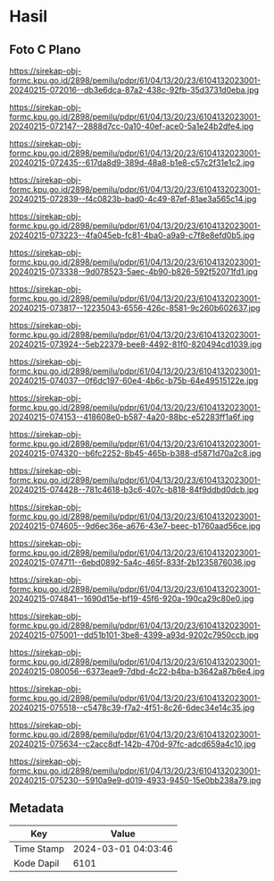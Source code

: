# Hasil

## Foto C Plano

https://sirekap-obj-formc.kpu.go.id/2898/pemilu/pdpr/61/04/13/20/23/6104132023001-20240215-072016--db3e6dca-87a2-438c-92fb-35d3731d0eba.jpg

https://sirekap-obj-formc.kpu.go.id/2898/pemilu/pdpr/61/04/13/20/23/6104132023001-20240215-072147--2888d7cc-0a10-40ef-ace0-5a1e24b2dfe4.jpg

https://sirekap-obj-formc.kpu.go.id/2898/pemilu/pdpr/61/04/13/20/23/6104132023001-20240215-072435--617da8d9-389d-48a8-b1e8-c57c2f31e1c2.jpg

https://sirekap-obj-formc.kpu.go.id/2898/pemilu/pdpr/61/04/13/20/23/6104132023001-20240215-072839--f4c0823b-bad0-4c49-87ef-81ae3a565c14.jpg

https://sirekap-obj-formc.kpu.go.id/2898/pemilu/pdpr/61/04/13/20/23/6104132023001-20240215-073223--4fa045eb-fc81-4ba0-a9a9-c7f8e8efd0b5.jpg

https://sirekap-obj-formc.kpu.go.id/2898/pemilu/pdpr/61/04/13/20/23/6104132023001-20240215-073338--9d078523-5aec-4b90-b826-592f52071fd1.jpg

https://sirekap-obj-formc.kpu.go.id/2898/pemilu/pdpr/61/04/13/20/23/6104132023001-20240215-073817--12235043-6556-426c-8581-9c260b602637.jpg

https://sirekap-obj-formc.kpu.go.id/2898/pemilu/pdpr/61/04/13/20/23/6104132023001-20240215-073924--5eb22379-bee8-4492-81f0-820494cd1039.jpg

https://sirekap-obj-formc.kpu.go.id/2898/pemilu/pdpr/61/04/13/20/23/6104132023001-20240215-074037--0f6dc197-60e4-4b6c-b75b-64e49515122e.jpg

https://sirekap-obj-formc.kpu.go.id/2898/pemilu/pdpr/61/04/13/20/23/6104132023001-20240215-074153--418608e0-b587-4a20-88bc-e52283ff1a6f.jpg

https://sirekap-obj-formc.kpu.go.id/2898/pemilu/pdpr/61/04/13/20/23/6104132023001-20240215-074320--b6fc2252-8b45-465b-b388-d5871d70a2c8.jpg

https://sirekap-obj-formc.kpu.go.id/2898/pemilu/pdpr/61/04/13/20/23/6104132023001-20240215-074428--781c4618-b3c6-407c-b818-84f9ddbd0dcb.jpg

https://sirekap-obj-formc.kpu.go.id/2898/pemilu/pdpr/61/04/13/20/23/6104132023001-20240215-074605--9d6ec36e-a676-43e7-beec-b1760aad56ce.jpg

https://sirekap-obj-formc.kpu.go.id/2898/pemilu/pdpr/61/04/13/20/23/6104132023001-20240215-074711--6ebd0892-5a4c-465f-833f-2b1235876036.jpg

https://sirekap-obj-formc.kpu.go.id/2898/pemilu/pdpr/61/04/13/20/23/6104132023001-20240215-074841--1690d15e-bf19-45f6-920a-190ca29c80e0.jpg

https://sirekap-obj-formc.kpu.go.id/2898/pemilu/pdpr/61/04/13/20/23/6104132023001-20240215-075001--dd51b101-3be8-4399-a93d-9202c7950ccb.jpg

https://sirekap-obj-formc.kpu.go.id/2898/pemilu/pdpr/61/04/13/20/23/6104132023001-20240215-080056--6373eae9-7dbd-4c22-b4ba-b3642a87b6e4.jpg

https://sirekap-obj-formc.kpu.go.id/2898/pemilu/pdpr/61/04/13/20/23/6104132023001-20240215-075518--c5478c39-f7a2-4f51-8c26-6dec34e14c35.jpg

https://sirekap-obj-formc.kpu.go.id/2898/pemilu/pdpr/61/04/13/20/23/6104132023001-20240215-075634--c2acc8df-142b-470d-97fc-adcd659a4c10.jpg

https://sirekap-obj-formc.kpu.go.id/2898/pemilu/pdpr/61/04/13/20/23/6104132023001-20240215-075230--5910a9e9-d019-4933-9450-15e0bb238a79.jpg


## Metadata

| Key        | Value               |
| ---------- | ------------------- |
| Time Stamp | 2024-03-01 04:03:46 |
| Kode Dapil | 6101                |



